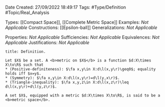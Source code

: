 <div class="topSpace"></div>

Date Created: 27/09/2022 18:49:17
Tags: #Type/Definition #Topic/Real_Analysis

Types: [[Compact Space]], [[Complete Metric Space]]
Examples: <i>Not Applicable</i>
Constructions: [[Epsilon-ball]]
Generalizations: <i>Not Applicable</i>

Properties: <i>Not Applicable</i>
Sufficiencies: <i>Not Applicable</i>
Equivalences: <i>Not Applicable</i>
Justifications: <i>Not Applicable</i>

``` ad-Definition
title: Definition.

Let $X$ be a set. A <b>metric on $X$</b> is a function $d:X\times X\to\R$ such that
* (Positive-definiteness): $\fa x,y\in X:d\l(x,y\r)\geq0$; equality holds iff $x=y$.
* (Symmetry): $\fa x,y\in X:d\l(x,y\r)=d\l(y,x\r)$.
* (Triangle-inequality): $\fa x,y,z\in X:d\l(x,z\r)\leq d\l(x,y\r)+d\l(y,z\r)$.

A set $X$, equipped with a metric $d:X\times X\to\R$, is said to be a <b>metric space</b>.

```
